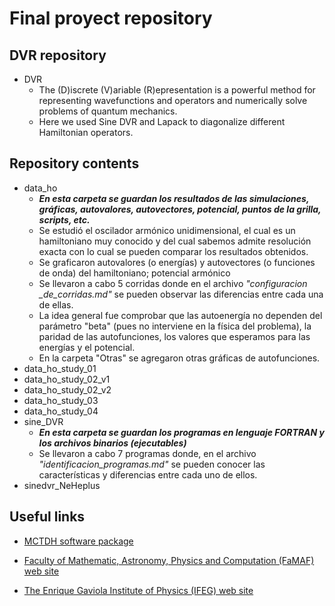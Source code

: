 # Final proyect repository

## DVR repository

* DVR
  * The (D)iscrete (V)ariable (R)epresentation is a powerful method for representing wavefunctions and operators and numerically solve problems of quantum mechanics.
  * Here we used Sine DVR and Lapack to diagonalize different Hamiltonian operators.

## Repository contents

* data_ho
  * ***En esta carpeta se guardan los resultados de las simulaciones, gráficas, autovalores, autovectores, potencial, puntos de la grilla, scripts, etc.***
  * Se estudió el oscilador armónico unidimensional, el cual es un hamiltoniano muy conocido y del cual sabemos admite resolución exacta con lo cual se pueden comparar los resultados obtenidos.
  * Se graficaron autovalores (o energías) y autovectores (o funciones de onda) del hamiltoniano; potencial armónico
  * Se llevaron a cabo 5 corridas donde en el archivo *"configuracion _de_corridas.md"* se pueden observar las diferencias entre cada una de ellas.
  * La idea general fue comprobar que las autoenergía no dependen del parámetro "beta" (pues no interviene en la física del problema), la paridad de las autofunciones, los valores que esperamos para las energías y el potencial.
  * En la carpeta "Otras" se agregaron otras gráficas de autofunciones.
* data_ho_study_01
* data_ho_study_02_v1
* data_ho_study_02_v2
* data_ho_study_03
* data_ho_study_04
* sine_DVR
  * ***En esta carpeta se guardan los programas en lenguaje FORTRAN y los archivos binarios (ejecutables)***
  * Se llevaron a cabo 7 programas donde, en el archivo *"identificacion_programas.md"* se pueden conocer las características y diferencias entre cada uno de ellos.
* sinedvr_NeHeplus
  
  
## Useful links

* [MCTDH software package](https://www.pci.uni-heidelberg.de/cms/mctdh.html)

* [Faculty of Mathematic, Astronomy, Physics and Computation (FaMAF) web site](https://www.famaf.unc.edu.ar/)

* [The Enrique Gaviola Institute of Physics (IFEG) web site](http://ifeg.famaf.unc.edu.ar/en/)
